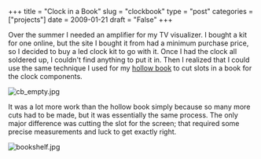 +++
title = "Clock in a Book"
slug = "clockbook"
type = "post"
categories = ["projects"]
date = 2009-01-21
draft = "False"
+++

Over the summer I needed an amplifier for my TV visualizer. I bought a kit for
one online, but the site I bought it from had a minimum purchase price, so I
decided to buy a led clock kit to go with it. Once I had the clock all soldered
up, I couldn't find anything to put it in. Then I realized that I could use the
same technique I used for my [hollow book]({static}./hollowbook.html) to cut slots in a book for the
clock components.

![cb_empty.jpg]({static}./images/cb_empty.jpg)

It was a lot more work than the hollow book simply because so many more cuts
had to be made, but it was essentially the same process. The only major
difference was cutting the slot for the screen; that required some precise
measurements and luck to get exactly right.

![bookshelf.jpg]({static}./images/bookshelf.jpg)
